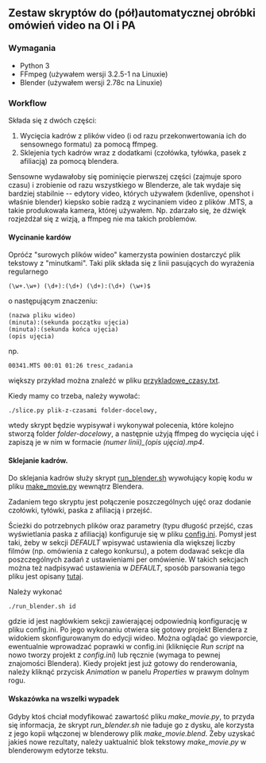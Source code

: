 ## Zestaw skryptów do (pół)automatycznej obróbki omówień video na OI i PA

### Wymagania

 - Python 3
 - FFmpeg (używałem wersji 3.2.5-1 na Linuxie)
 - Blender (używałem wersji 2.78c na Linuxie)

### Workflow

Składa się z dwóch części:
1. Wycięcia kadrów z plików video (i od razu przekonwertowania ich do sensownego formatu)
   za pomocą ffmpeg.
2. Sklejenia tych kadrów wraz z dodatkami (czołówka, tyłówka, pasek z afiliacją)
   za pomocą blendera.

Sensowne wydawałoby się pominięcie pierwszej części (zajmuje sporo czasu)
i zrobienie od razu wszystkiego w Blenderze, ale tak wydaje się bardziej stabilnie --
edytory video, których używałem (kdenlive, openshot i właśnie blender) kiepsko
sobie radzą z wycinaniem video z plików .MTS, a takie produkowała kamera, której używałem.
Np. zdarzało się, że dźwięk rozjeżdżał się z wizją, a ffmpeg nie ma takich problemów.

#### Wycinanie kardów
Opróćz "surowych plików wideo" kamerzysta powinien dostarczyć plik tekstowy
z "minutkami". Taki plik składa się z linii pasujących do wyrażenia regularnego
```
(\w+.\w+) (\d+):(\d+) (\d+):(\d+) (\w+)$
```
o następującym znaczeniu:
```
(nazwa pliku wideo) 
(minuta):(sekunda początku ujęcia)
(minuta):(sekunda końca ujęcia)
(opis ujęcia)
```
np. 
```
00341.MTS 00:01 01:26 tresc_zadania
```
większy przykład można znaleźć w pliku [przykladowe\_czasy.txt](przykladowe_czasy.txt).

Kiedy mamy co trzeba, należy wywołać:
```
./slice.py plik-z-czasami folder-docelowy,
```
wtedy skrypt będzie wypisywał i wykonywał polecenia,
które kolejno stworzą folder *folder-docelowy*,
a następnie użyją ffmpeg do wycięcia ujęć i zapiszą je w nim w formacie
*(numer linii)\_(opis ujęcia).mp4*.

#### Sklejanie kadrów.

Do sklejania kadrów służy skrypt [run\_blender.sh](run_blender.sh) wywołujący
kopię kodu w pliku [make\_movie.py](make_movie.py) wewnątrz Blendera.

Zadaniem tego skryptu jest połączenie poszczególnych ujęć oraz
dodanie czołówki, tyłówki, paska z afiliacją i przejść.

Ścieżki do potrzebnych plików oraz parametry (typu długość
przejść, czas wyświetlania paska z afiliacją) konfiguruje
się w pliku [config.ini](config.ini).
Pomysł jest taki, żeby w sekcji *DEFAULT* wpisywać ustawienia dla większej
liczby filmów (np. omówienia z całego konkursu), a potem dodawać
sekcje dla poszczególnych zadań z ustawieniami per omówienie.
W takich sekcjach można też nadpisywać ustawienia w *DEFAULT*,
sposób parsowania tego pliku jest opisany
[tutaj](https://docs.python.org/3.5/library/configparser.html).

Należy wykonać
```
./run_blender.sh id
```
gdzie id jest nagłówkiem sekcji zawierającej odpowiednią konfigurację
w pliku config.ini.
Po jego wykonaniu otwiera się gotowy projekt Blendera z widokiem skonfigurowanym
do edycji wideo. Można oglądać go viewporcie, ewentualnie wprowadzać poprawki
w config.ini (kliknięcie *Run script* na nowo tworzy projekt z *config.ini*)
lub ręcznie (wymaga to pewnej znajomości Blendera). Kiedy projekt jest już
gotowy do renderowania, należy kliknąć przycisk *Animation* w panelu
*Properties* w prawym dolnym rogu.

#### Wskazówka na wszelki wypadek
Gdyby ktoś chciał modyfikować zawartość pliku *make_movie.py*, to
przyda się informacja, że skrypt *run_blender.sh* nie ładuje go z dysku,
ale korzysta z jego kopii włączonej w blenderowy plik *make_movie.blend*.
Żeby uzyskać jakieś nowe rezultaty, należy uaktualnić blok tekstowy 
*make_movie.py* w blenderowym edytorze tekstu.
